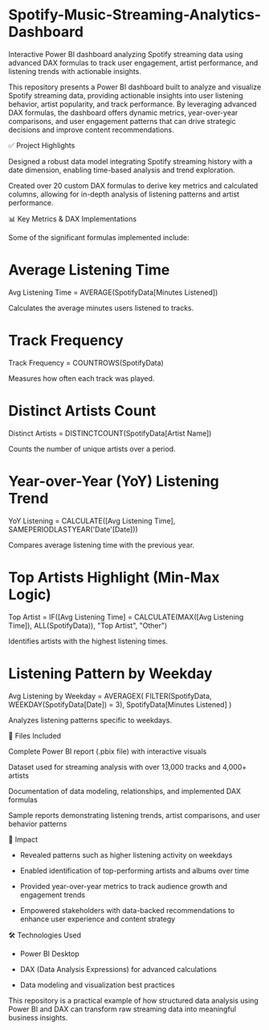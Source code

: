# Spotify-Music-Streaming-Analytics-Dashboard
Interactive Power BI dashboard analyzing Spotify streaming data using advanced DAX formulas to track user engagement, artist performance, and listening trends with actionable insights.

This repository presents a Power BI dashboard built to analyze and visualize Spotify streaming data, providing actionable insights into user listening behavior, artist popularity, and track performance. By leveraging advanced DAX formulas, the dashboard offers dynamic metrics, year-over-year comparisons, and user engagement patterns that can drive strategic decisions and improve content recommendations.

✅ Project Highlights

Designed a robust data model integrating Spotify streaming history with a date dimension, enabling time-based analysis and trend exploration.

Created over 20 custom DAX formulas to derive key metrics and calculated columns, allowing for in-depth analysis of listening patterns and artist performance.

📊 Key Metrics & DAX Implementations

Some of the significant formulas implemented include:

# Average Listening Time

Avg Listening Time = AVERAGE(SpotifyData[Minutes Listened])


Calculates the average minutes users listened to tracks.

# Track Frequency

Track Frequency = COUNTROWS(SpotifyData)


Measures how often each track was played.

# Distinct Artists Count

Distinct Artists = DISTINCTCOUNT(SpotifyData[Artist Name])


Counts the number of unique artists over a period.

# Year-over-Year (YoY) Listening Trend

YoY Listening = 
CALCULATE([Avg Listening Time], 
  SAMEPERIODLASTYEAR('Date'[Date]))


Compares average listening time with the previous year.

# Top Artists Highlight (Min-Max Logic)

Top Artist = 
IF([Avg Listening Time] = CALCULATE(MAX([Avg Listening Time]), ALL(SpotifyData)), "Top Artist", "Other")


Identifies artists with the highest listening times.

# Listening Pattern by Weekday

Avg Listening by Weekday = 
AVERAGEX(
  FILTER(SpotifyData, WEEKDAY(SpotifyData[Date]) = 3),
  SpotifyData[Minutes Listened]
)


Analyzes listening patterns specific to weekdays.

📂 Files Included

Complete Power BI report (.pbix file) with interactive visuals

Dataset used for streaming analysis with over 13,000 tracks and 4,000+ artists

Documentation of data modeling, relationships, and implemented DAX formulas

Sample reports demonstrating listening trends, artist comparisons, and user behavior patterns

🚀 Impact

* Revealed patterns such as higher listening activity on weekdays

* Enabled identification of top-performing artists and albums over time

* Provided year-over-year metrics to track audience growth and engagement trends

* Empowered stakeholders with data-backed recommendations to enhance user experience and content strategy

🛠 Technologies Used

* Power BI Desktop

* DAX (Data Analysis Expressions) for advanced calculations

* Data modeling and visualization best practices

This repository is a practical example of how structured data analysis using Power BI and DAX can transform raw streaming data into meaningful business insights.
